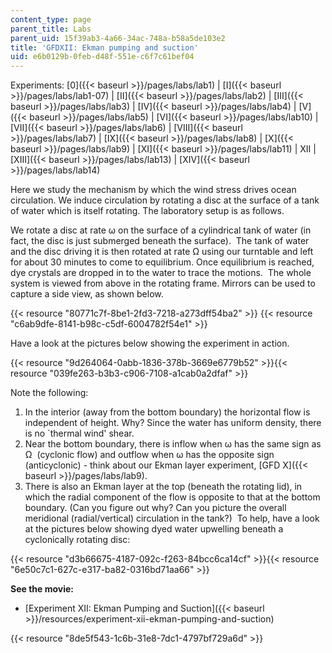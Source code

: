 ```yaml
---
content_type: page
parent_title: Labs
parent_uid: 15f39ab3-4a66-34ac-748a-b58a5de103e2
title: 'GFDXII: Ekman pumping and suction'
uid: e6b0129b-0feb-d48f-551e-c6f7c61bef04
---
```


Experiments: [0]({{< baseurl >}}/pages/labs/lab1) | [I]({{< baseurl >}}/pages/labs/lab1-07) | [II]({{< baseurl >}}/pages/labs/lab2) | [III]({{< baseurl >}}/pages/labs/lab3) | [IV]({{< baseurl >}}/pages/labs/lab4) | [V]({{< baseurl >}}/pages/labs/lab5) | [VI]({{< baseurl >}}/pages/labs/lab10) | [VII]({{< baseurl >}}/pages/labs/lab6) | [VIII]({{< baseurl >}}/pages/labs/lab7) | [IX]({{< baseurl >}}/pages/labs/lab8) | [X]({{< baseurl >}}/pages/labs/lab9) | [XI]({{< baseurl >}}/pages/labs/lab11) | XII | [XIII]({{< baseurl >}}/pages/labs/lab13) | [XIV]({{< baseurl >}}/pages/labs/lab14)

Here we study the mechanism by which the wind stress drives ocean circulation. We induce circulation by rotating a disc at the surface of a tank of water which is itself rotating. The laboratory setup is as follows.

We rotate a disc at rate ω on the surface of a cylindrical tank of water (in fact, the disc is just submerged beneath the surface).  The tank of water and the disc driving it is then rotated at rate Ω using our turntable and left for about 30 minutes to come to equilibrium. Once equilibrium is reached, dye crystals are dropped in to the water to trace the motions.  The whole system is viewed from above in the rotating frame. Mirrors can be used to capture a side view, as shown below.

{{< resource "80771c7f-8be1-2fd3-7218-a273dff54ba2" >}} {{< resource "c6ab9dfe-8141-b98c-c5df-6004782f54e1" >}}

Have a look at the pictures below showing the experiment in action.

{{< resource "9d264064-0abb-1836-378b-3669e6779b52" >}}{{< resource "039fe263-b3b3-c906-7108-a1cab0a2dfaf" >}}

Note the following:

1.  In the interior (away from the bottom boundary) the horizontal flow is independent of height. Why? Since the water has uniform density, there is no &grave;thermal wind' shear.
2.  Near the bottom boundary, there is inflow when ω has the same sign as Ω  (cyclonic flow) and outflow when ω has the opposite sign (anticyclonic) - think about our Ekman layer experiment, [GFD X]({{< baseurl >}}/pages/labs/lab9).
3.  There is also an Ekman layer at the top (beneath the rotating lid), in which the radial component of the flow is opposite to that at the bottom boundary. (Can you figure out why? Can you picture the overall meridional (radial/vertical) circulation in the tank?)  To help, have a look at the pictures below showing dyed water upwelling beneath a cyclonically rotating disc:

{{< resource "d3b66675-4187-092c-f263-84bcc6ca14cf" >}}{{< resource "6e50c7c1-627c-e317-ba82-0316bd71aa66" >}}

**See the movie:** 

*   [Experiment XII: Ekman Pumping and Suction]({{< baseurl >}}/resources/experiment-xii-ekman-pumping-and-suction)

{{< resource "8de5f543-1c6b-31e8-7dc1-4797bf729a6d" >}}
